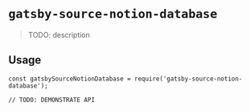 # `gatsby-source-notion-database`

> TODO: description

## Usage

```
const gatsbySourceNotionDatabase = require('gatsby-source-notion-database');

// TODO: DEMONSTRATE API
```
